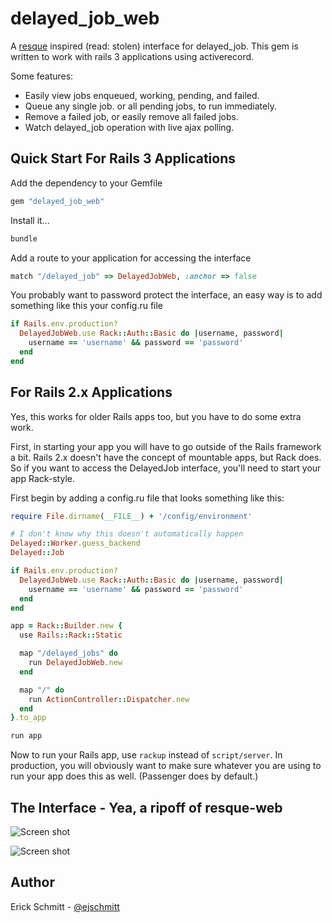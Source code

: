 delayed_job_web
===============

A [resque][0] inspired (read: stolen) interface for delayed_job.
This gem is written to work with rails 3 applications using
activerecord.

Some features:

* Easily view jobs enqueued, working, pending, and failed.
* Queue any single job. or all pending jobs, to run immediately.
* Remove a failed job, or easily remove all failed jobs.
* Watch delayed_job operation with live ajax polling.

Quick Start For Rails 3 Applications
------------------------------------

Add the dependency to your Gemfile

```ruby
gem "delayed_job_web"
```

Install it...

```ruby
bundle
```

Add a route to your application for accessing the interface

```ruby
match "/delayed_job" => DelayedJobWeb, :anchor => false
```

You probably want to password protect the interface, an easy way is to add something like this your config.ru file

```ruby
if Rails.env.production?
  DelayedJobWeb.use Rack::Auth::Basic do |username, password|
    username == 'username' && password == 'password'
  end
end
```

For Rails 2.x Applications
--------------------------

Yes, this works for older Rails apps too, but you have to do some extra work.

First, in starting your app you will have to go outside of the Rails framework a
bit. Rails 2.x doesn't have the concept of mountable apps, but Rack does. So
if you want to access the DelayedJob interface, you'll need to start your app
Rack-style.

First begin by adding a config.ru file that looks something like this:

```ruby
require File.dirname(__FILE__) + '/config/environment'

# I don't know why this doesn't automatically happen
Delayed::Worker.guess_backend
Delayed::Job

if Rails.env.production?
  DelayedJobWeb.use Rack::Auth::Basic do |username, password|
    username == 'username' && password == 'password'
  end
end

app = Rack::Builder.new {
  use Rails::Rack::Static

  map "/delayed_jobs" do
    run DelayedJobWeb.new
  end

  map "/" do
    run ActionController::Dispatcher.new
  end
}.to_app

run app
```

Now to run your Rails app, use `rackup` instead of `script/server`. In
production, you will obviously want to make sure whatever you are using to run
your app does this as well. (Passenger does by default.)


The Interface - Yea, a ripoff of resque-web
------------------------------------

![Screen shot](http://dl.dropbox.com/u/1506097/Screenshots/delayed_job_web_1.png)

![Screen shot](http://dl.dropbox.com/u/1506097/Screenshots/delayed_job_web_2.png)


Author
------

Erick Schmitt - [@ejschmitt][1]


[0]: https://github.com/defunkt/resque
[1]: http://twitter.com/ejschmitt
